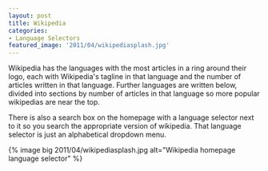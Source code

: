 ```yaml
---
layout: post
title: Wikipedia
categories:
- Language Selectors
featured_image: '2011/04/wikipediasplash.jpg'
---
```

Wikipedia has the languages with the most articles in a ring around their logo, each with Wikipedia's tagline in that language and the number of articles written in that language. Further languages are written below, divided into sections by number of articles in that language so more popular wikipedias are near the top.

There is also a search box on the homepage with a language selector next to it so you search the appropriate version of wikipedia. That language selector is just an alphabetical dropdown menu.

{% image big 2011/04/wikipediasplash.jpg alt="Wikipedia homepage language selector" %}